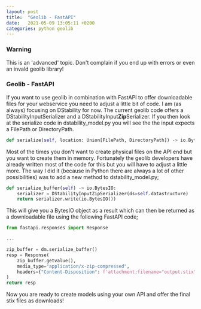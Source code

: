 ```yaml
---
layout: post
title:  "Geolib - FastAPI"
date:   2021-05-09 13:05:11 +0200
categories: python geolib
---
```


### Warning

This is an 'advanced' topic. Don't complain if you end up with errors or even an invald geolib library!

### Geolib - FastAPI

If you want to use geolib in combination with FastAPI to offer downloadable files for your webservice you need to adjust a little bit of code. I am (as always) focusing on DStability for now. The current geolib code offers a DStabilityInputSerializer and a DStabilityInput**Zip**Serializer. If you then look at the serialize code in dstability_model.py you will see the the input expects a FilePath or DirectoryPath.

```python
def serialize(self, location: Union[FilePath, DirectoryPath]) -> io.BytesIO:
```

Most of the times you don't want to create physical files on the API end but you want to create them in memory. Fortunately the geolib developers have already written most of the code for this but you will have to adjust a little more. The way I did it (because in Python there are always a lot of other possibilities) was to add a new method to dstability_model.py;

```python
def serialize_buffer(self) -> io.BytesIO:
    serializer = DStabilityInputZipSerializer(ds=self.datastructure)
    return serializer.write(io.BytesIO())
```

This will give you a BytesIO object as a result which can then be returned as a downloadable file using the following FastAPI code;

```python
from fastapi.responses import Response

...

zip_buffer = dm.serialize_buffer()
resp = Response(
    zip_buffer.getvalue(),
    media_type="application/x-zip-compressed",
    headers={"Content-Disposition": f'attachment;filename="output.stix"'},
)
return resp
```

Now you are ready to create models using your own API and offer the final stix files as downloads!
